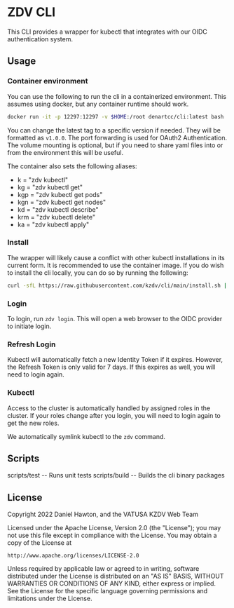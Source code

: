 # ZDV CLI

This CLI provides a wrapper for kubectl that integrates with our OIDC authentication system.

## Usage

### Container environment

You can use the following to run the cli in a containerized environment. This assumes using docker, but 
any container runtime should work.

```bash
docker run -it -p 12297:12297 -v $HOME:/root denartcc/cli:latest bash
```

You can change the latest tag to a specific version if needed. They will be formatted as `v1.0.0`. The port 
forwarding is used for OAuth2 Authentication.  The volume mounting is optional, but if you need to share 
yaml files into or from the environment this will be useful.

The container also sets the following aliases:

* k = "zdv kubectl"
* kg = "zdv kubectl get"
* kgp = "zdv kubectl get pods"
* kgn = "zdv kubectl get nodes"
* kd = "zdv kubectl describe"
* krm = "zdv kubectl delete"
* ka = "zdv kubectl apply"

### Install

The wrapper will likely cause a conflict with other kubectl installations in its current form. It is recommended to use 
the container image.  If you do wish to install the cli locally, you can do so by running the following:

```bash
curl -sfL https://raw.githubusercontent.com/kzdv/cli/main/install.sh | bash -
```

### Login

To login, run `zdv login`.  This will open a web browser to the OIDC provider to initiate login.

### Refresh Login

Kubectl will automatically fetch a new Identity Token if it expires. However, the Refresh Token is only 
valid for 7 days. If this expires as well, you will need to login again.

### Kubectl

Access to the cluster is automatically handled by assigned roles in the cluster. If your roles change after 
you login, you will need to login again to get the new roles.

We automatically symlink kubectl to the `zdv` command.

## Scripts

scripts/test -- Runs unit tests
scripts/build -- Builds the cli binary packages

## License

Copyright 2022 Daniel Hawton, and the VATUSA KZDV Web Team

Licensed under the Apache License, Version 2.0 (the "License");
you may not use this file except in compliance with the License.
You may obtain a copy of the License at

    http://www.apache.org/licenses/LICENSE-2.0

Unless required by applicable law or agreed to in writing, software
distributed under the License is distributed on an "AS IS" BASIS,
WITHOUT WARRANTIES OR CONDITIONS OF ANY KIND, either express or implied.
See the License for the specific language governing permissions and
limitations under the License.